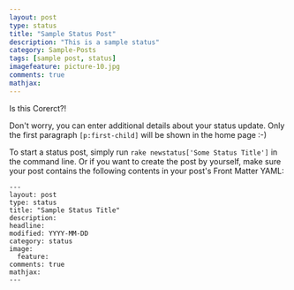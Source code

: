 ```yaml
---
layout: post
type: status
title: "Sample Status Post"
description: "This is a sample status"
category: Sample-Posts
tags: [sample post, status]
imagefeature: picture-10.jpg
comments: true
mathjax: 
---
```

Is this Corerct?!


Don't worry, you can enter additional details about your status update. Only the first paragraph `[p:first-child]` will be shown in the home page :-)


To start a status post, simply run `rake newstatus['Some Status Title']` in the command line. Or if you want to create the post by yourself, make sure your post contains the following contents in your post's Front Matter YAML:

    ---
    layout: post
    type: status
    title: "Sample Status Title"
    description: 
    headline: 
    modified: YYYY-MM-DD
    category: status
    image: 
      feature: 
    comments: true
    mathjax: 
    ---
